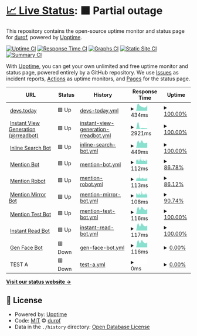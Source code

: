 # [📈 Live Status](https://durof.github.io/status): <!--live status--> **🟧 Partial outage**

This repository contains the open-source uptime monitor and status page for [durof](https://durof.github.io/status), powered by [Upptime](https://github.com/upptime/upptime).

[![Uptime CI](https://github.com/durof/status/workflows/Uptime%20CI/badge.svg)](https://github.com/durof/status/actions?query=workflow%3A%22Uptime+CI%22)
[![Response Time CI](https://github.com/durof/status/workflows/Response%20Time%20CI/badge.svg)](https://github.com/durof/status/actions?query=workflow%3A%22Response+Time+CI%22)
[![Graphs CI](https://github.com/durof/status/workflows/Graphs%20CI/badge.svg)](https://github.com/durof/status/actions?query=workflow%3A%22Graphs+CI%22)
[![Static Site CI](https://github.com/durof/status/workflows/Static%20Site%20CI/badge.svg)](https://github.com/durof/status/actions?query=workflow%3A%22Static+Site+CI%22)
[![Summary CI](https://github.com/durof/status/workflows/Summary%20CI/badge.svg)](https://github.com/durof/status/actions?query=workflow%3A%22Summary+CI%22)

With [Upptime](https://upptime.js.org), you can get your own unlimited and free uptime monitor and status page, powered entirely by a GitHub repository. We use [Issues](https://github.com/durof/status/issues) as incident reports, [Actions](https://github.com/durof/status/actions) as uptime monitors, and [Pages](https://durof.github.io/status) for the status page.

<!--start: status pages-->
<!-- This summary is generated by Upptime (https://github.com/upptime/upptime) -->
<!-- Do not edit this manually, your changes will be overwritten -->
<!-- prettier-ignore -->
| URL | Status | History | Response Time | Uptime |
| --- | ------ | ------- | ------------- | ------ |
| <img alt="" src="https://icons.duckduckgo.com/ip3/devs.today.ico" height="13"> [devs.today](https://devs.today) | 🟩 Up | [devs-today.yml](https://github.com/durof/status/commits/HEAD/history/devs-today.yml) | <details><summary><img alt="Response time graph" src="./graphs/devs-today/response-time-week.png" height="20"> 434ms</summary><br><a href="https://durof.github.io/status/history/devs-today"><img alt="Response time 505" src="https://img.shields.io/endpoint?url=https%3A%2F%2Fraw.githubusercontent.com%2Fdurof%2Fstatus%2FHEAD%2Fapi%2Fdevs-today%2Fresponse-time.json"></a><br><a href="https://durof.github.io/status/history/devs-today"><img alt="24-hour response time 488" src="https://img.shields.io/endpoint?url=https%3A%2F%2Fraw.githubusercontent.com%2Fdurof%2Fstatus%2FHEAD%2Fapi%2Fdevs-today%2Fresponse-time-day.json"></a><br><a href="https://durof.github.io/status/history/devs-today"><img alt="7-day response time 434" src="https://img.shields.io/endpoint?url=https%3A%2F%2Fraw.githubusercontent.com%2Fdurof%2Fstatus%2FHEAD%2Fapi%2Fdevs-today%2Fresponse-time-week.json"></a><br><a href="https://durof.github.io/status/history/devs-today"><img alt="30-day response time 1101" src="https://img.shields.io/endpoint?url=https%3A%2F%2Fraw.githubusercontent.com%2Fdurof%2Fstatus%2FHEAD%2Fapi%2Fdevs-today%2Fresponse-time-month.json"></a><br><a href="https://durof.github.io/status/history/devs-today"><img alt="1-year response time 528" src="https://img.shields.io/endpoint?url=https%3A%2F%2Fraw.githubusercontent.com%2Fdurof%2Fstatus%2FHEAD%2Fapi%2Fdevs-today%2Fresponse-time-year.json"></a></details> | <details><summary><a href="https://durof.github.io/status/history/devs-today">100.00%</a></summary><a href="https://durof.github.io/status/history/devs-today"><img alt="All-time uptime 99.81%" src="https://img.shields.io/endpoint?url=https%3A%2F%2Fraw.githubusercontent.com%2Fdurof%2Fstatus%2FHEAD%2Fapi%2Fdevs-today%2Fuptime.json"></a><br><a href="https://durof.github.io/status/history/devs-today"><img alt="24-hour uptime 100.00%" src="https://img.shields.io/endpoint?url=https%3A%2F%2Fraw.githubusercontent.com%2Fdurof%2Fstatus%2FHEAD%2Fapi%2Fdevs-today%2Fuptime-day.json"></a><br><a href="https://durof.github.io/status/history/devs-today"><img alt="7-day uptime 100.00%" src="https://img.shields.io/endpoint?url=https%3A%2F%2Fraw.githubusercontent.com%2Fdurof%2Fstatus%2FHEAD%2Fapi%2Fdevs-today%2Fuptime-week.json"></a><br><a href="https://durof.github.io/status/history/devs-today"><img alt="30-day uptime 100.00%" src="https://img.shields.io/endpoint?url=https%3A%2F%2Fraw.githubusercontent.com%2Fdurof%2Fstatus%2FHEAD%2Fapi%2Fdevs-today%2Fuptime-month.json"></a><br><a href="https://durof.github.io/status/history/devs-today"><img alt="1-year uptime 99.95%" src="https://img.shields.io/endpoint?url=https%3A%2F%2Fraw.githubusercontent.com%2Fdurof%2Fstatus%2FHEAD%2Fapi%2Fdevs-today%2Fuptime-year.json"></a></details>
| <img alt="" src="https://icons.duckduckgo.com/ip3/a.devs.today.ico" height="13"> [Instant View Generation (@rreadbot)](https://a.devs.today/example.org) | 🟩 Up | [instant-view-generation-rreadbot.yml](https://github.com/durof/status/commits/HEAD/history/instant-view-generation-rreadbot.yml) | <details><summary><img alt="Response time graph" src="./graphs/instant-view-generation-rreadbot/response-time-week.png" height="20"> 2921ms</summary><br><a href="https://durof.github.io/status/history/instant-view-generation-rreadbot"><img alt="Response time 1653" src="https://img.shields.io/endpoint?url=https%3A%2F%2Fraw.githubusercontent.com%2Fdurof%2Fstatus%2FHEAD%2Fapi%2Finstant-view-generation-rreadbot%2Fresponse-time.json"></a><br><a href="https://durof.github.io/status/history/instant-view-generation-rreadbot"><img alt="24-hour response time 1377" src="https://img.shields.io/endpoint?url=https%3A%2F%2Fraw.githubusercontent.com%2Fdurof%2Fstatus%2FHEAD%2Fapi%2Finstant-view-generation-rreadbot%2Fresponse-time-day.json"></a><br><a href="https://durof.github.io/status/history/instant-view-generation-rreadbot"><img alt="7-day response time 2921" src="https://img.shields.io/endpoint?url=https%3A%2F%2Fraw.githubusercontent.com%2Fdurof%2Fstatus%2FHEAD%2Fapi%2Finstant-view-generation-rreadbot%2Fresponse-time-week.json"></a><br><a href="https://durof.github.io/status/history/instant-view-generation-rreadbot"><img alt="30-day response time 2303" src="https://img.shields.io/endpoint?url=https%3A%2F%2Fraw.githubusercontent.com%2Fdurof%2Fstatus%2FHEAD%2Fapi%2Finstant-view-generation-rreadbot%2Fresponse-time-month.json"></a><br><a href="https://durof.github.io/status/history/instant-view-generation-rreadbot"><img alt="1-year response time 1701" src="https://img.shields.io/endpoint?url=https%3A%2F%2Fraw.githubusercontent.com%2Fdurof%2Fstatus%2FHEAD%2Fapi%2Finstant-view-generation-rreadbot%2Fresponse-time-year.json"></a></details> | <details><summary><a href="https://durof.github.io/status/history/instant-view-generation-rreadbot">100.00%</a></summary><a href="https://durof.github.io/status/history/instant-view-generation-rreadbot"><img alt="All-time uptime 99.02%" src="https://img.shields.io/endpoint?url=https%3A%2F%2Fraw.githubusercontent.com%2Fdurof%2Fstatus%2FHEAD%2Fapi%2Finstant-view-generation-rreadbot%2Fuptime.json"></a><br><a href="https://durof.github.io/status/history/instant-view-generation-rreadbot"><img alt="24-hour uptime 100.00%" src="https://img.shields.io/endpoint?url=https%3A%2F%2Fraw.githubusercontent.com%2Fdurof%2Fstatus%2FHEAD%2Fapi%2Finstant-view-generation-rreadbot%2Fuptime-day.json"></a><br><a href="https://durof.github.io/status/history/instant-view-generation-rreadbot"><img alt="7-day uptime 100.00%" src="https://img.shields.io/endpoint?url=https%3A%2F%2Fraw.githubusercontent.com%2Fdurof%2Fstatus%2FHEAD%2Fapi%2Finstant-view-generation-rreadbot%2Fuptime-week.json"></a><br><a href="https://durof.github.io/status/history/instant-view-generation-rreadbot"><img alt="30-day uptime 99.92%" src="https://img.shields.io/endpoint?url=https%3A%2F%2Fraw.githubusercontent.com%2Fdurof%2Fstatus%2FHEAD%2Fapi%2Finstant-view-generation-rreadbot%2Fuptime-month.json"></a><br><a href="https://durof.github.io/status/history/instant-view-generation-rreadbot"><img alt="1-year uptime 98.47%" src="https://img.shields.io/endpoint?url=https%3A%2F%2Fraw.githubusercontent.com%2Fdurof%2Fstatus%2FHEAD%2Fapi%2Finstant-view-generation-rreadbot%2Fuptime-year.json"></a></details>
| <img alt="" src="https://icons.duckduckgo.com/ip3/backend.isbotdown.com.ico" height="13"> [Inline Search Bot](https://backend.isbotdown.com/bots/isbot) | 🟩 Up | [inline-search-bot.yml](https://github.com/durof/status/commits/HEAD/history/inline-search-bot.yml) | <details><summary><img alt="Response time graph" src="./graphs/inline-search-bot/response-time-week.png" height="20"> 449ms</summary><br><a href="https://durof.github.io/status/history/inline-search-bot"><img alt="Response time 492" src="https://img.shields.io/endpoint?url=https%3A%2F%2Fraw.githubusercontent.com%2Fdurof%2Fstatus%2FHEAD%2Fapi%2Finline-search-bot%2Fresponse-time.json"></a><br><a href="https://durof.github.io/status/history/inline-search-bot"><img alt="24-hour response time 409" src="https://img.shields.io/endpoint?url=https%3A%2F%2Fraw.githubusercontent.com%2Fdurof%2Fstatus%2FHEAD%2Fapi%2Finline-search-bot%2Fresponse-time-day.json"></a><br><a href="https://durof.github.io/status/history/inline-search-bot"><img alt="7-day response time 449" src="https://img.shields.io/endpoint?url=https%3A%2F%2Fraw.githubusercontent.com%2Fdurof%2Fstatus%2FHEAD%2Fapi%2Finline-search-bot%2Fresponse-time-week.json"></a><br><a href="https://durof.github.io/status/history/inline-search-bot"><img alt="30-day response time 427" src="https://img.shields.io/endpoint?url=https%3A%2F%2Fraw.githubusercontent.com%2Fdurof%2Fstatus%2FHEAD%2Fapi%2Finline-search-bot%2Fresponse-time-month.json"></a><br><a href="https://durof.github.io/status/history/inline-search-bot"><img alt="1-year response time 495" src="https://img.shields.io/endpoint?url=https%3A%2F%2Fraw.githubusercontent.com%2Fdurof%2Fstatus%2FHEAD%2Fapi%2Finline-search-bot%2Fresponse-time-year.json"></a></details> | <details><summary><a href="https://durof.github.io/status/history/inline-search-bot">100.00%</a></summary><a href="https://durof.github.io/status/history/inline-search-bot"><img alt="All-time uptime 98.05%" src="https://img.shields.io/endpoint?url=https%3A%2F%2Fraw.githubusercontent.com%2Fdurof%2Fstatus%2FHEAD%2Fapi%2Finline-search-bot%2Fuptime.json"></a><br><a href="https://durof.github.io/status/history/inline-search-bot"><img alt="24-hour uptime 100.00%" src="https://img.shields.io/endpoint?url=https%3A%2F%2Fraw.githubusercontent.com%2Fdurof%2Fstatus%2FHEAD%2Fapi%2Finline-search-bot%2Fuptime-day.json"></a><br><a href="https://durof.github.io/status/history/inline-search-bot"><img alt="7-day uptime 100.00%" src="https://img.shields.io/endpoint?url=https%3A%2F%2Fraw.githubusercontent.com%2Fdurof%2Fstatus%2FHEAD%2Fapi%2Finline-search-bot%2Fuptime-week.json"></a><br><a href="https://durof.github.io/status/history/inline-search-bot"><img alt="30-day uptime 100.00%" src="https://img.shields.io/endpoint?url=https%3A%2F%2Fraw.githubusercontent.com%2Fdurof%2Fstatus%2FHEAD%2Fapi%2Finline-search-bot%2Fuptime-month.json"></a><br><a href="https://durof.github.io/status/history/inline-search-bot"><img alt="1-year uptime 97.44%" src="https://img.shields.io/endpoint?url=https%3A%2F%2Fraw.githubusercontent.com%2Fdurof%2Fstatus%2FHEAD%2Fapi%2Finline-search-bot%2Fuptime-year.json"></a></details>
| <img alt="" src="https://icons.duckduckgo.com/ip3/backend.isbotdown.com.ico" height="13"> [Mention Bot](https://backend.isbotdown.com/bots/mentionbot) | 🟩 Up | [mention-bot.yml](https://github.com/durof/status/commits/HEAD/history/mention-bot.yml) | <details><summary><img alt="Response time graph" src="./graphs/mention-bot/response-time-week.png" height="20"> 112ms</summary><br><a href="https://durof.github.io/status/history/mention-bot"><img alt="Response time 115" src="https://img.shields.io/endpoint?url=https%3A%2F%2Fraw.githubusercontent.com%2Fdurof%2Fstatus%2FHEAD%2Fapi%2Fmention-bot%2Fresponse-time.json"></a><br><a href="https://durof.github.io/status/history/mention-bot"><img alt="24-hour response time 113" src="https://img.shields.io/endpoint?url=https%3A%2F%2Fraw.githubusercontent.com%2Fdurof%2Fstatus%2FHEAD%2Fapi%2Fmention-bot%2Fresponse-time-day.json"></a><br><a href="https://durof.github.io/status/history/mention-bot"><img alt="7-day response time 112" src="https://img.shields.io/endpoint?url=https%3A%2F%2Fraw.githubusercontent.com%2Fdurof%2Fstatus%2FHEAD%2Fapi%2Fmention-bot%2Fresponse-time-week.json"></a><br><a href="https://durof.github.io/status/history/mention-bot"><img alt="30-day response time 118" src="https://img.shields.io/endpoint?url=https%3A%2F%2Fraw.githubusercontent.com%2Fdurof%2Fstatus%2FHEAD%2Fapi%2Fmention-bot%2Fresponse-time-month.json"></a><br><a href="https://durof.github.io/status/history/mention-bot"><img alt="1-year response time 115" src="https://img.shields.io/endpoint?url=https%3A%2F%2Fraw.githubusercontent.com%2Fdurof%2Fstatus%2FHEAD%2Fapi%2Fmention-bot%2Fresponse-time-year.json"></a></details> | <details><summary><a href="https://durof.github.io/status/history/mention-bot">86.78%</a></summary><a href="https://durof.github.io/status/history/mention-bot"><img alt="All-time uptime 99.68%" src="https://img.shields.io/endpoint?url=https%3A%2F%2Fraw.githubusercontent.com%2Fdurof%2Fstatus%2FHEAD%2Fapi%2Fmention-bot%2Fuptime.json"></a><br><a href="https://durof.github.io/status/history/mention-bot"><img alt="24-hour uptime 82.66%" src="https://img.shields.io/endpoint?url=https%3A%2F%2Fraw.githubusercontent.com%2Fdurof%2Fstatus%2FHEAD%2Fapi%2Fmention-bot%2Fuptime-day.json"></a><br><a href="https://durof.github.io/status/history/mention-bot"><img alt="7-day uptime 86.78%" src="https://img.shields.io/endpoint?url=https%3A%2F%2Fraw.githubusercontent.com%2Fdurof%2Fstatus%2FHEAD%2Fapi%2Fmention-bot%2Fuptime-week.json"></a><br><a href="https://durof.github.io/status/history/mention-bot"><img alt="30-day uptime 88.92%" src="https://img.shields.io/endpoint?url=https%3A%2F%2Fraw.githubusercontent.com%2Fdurof%2Fstatus%2FHEAD%2Fapi%2Fmention-bot%2Fuptime-month.json"></a><br><a href="https://durof.github.io/status/history/mention-bot"><img alt="1-year uptime 99.08%" src="https://img.shields.io/endpoint?url=https%3A%2F%2Fraw.githubusercontent.com%2Fdurof%2Fstatus%2FHEAD%2Fapi%2Fmention-bot%2Fuptime-year.json"></a></details>
| <img alt="" src="https://icons.duckduckgo.com/ip3/backend.isbotdown.com.ico" height="13"> [Mention Robot](https://backend.isbotdown.com/bots/mentionrobot) | 🟩 Up | [mention-robot.yml](https://github.com/durof/status/commits/HEAD/history/mention-robot.yml) | <details><summary><img alt="Response time graph" src="./graphs/mention-robot/response-time-week.png" height="20"> 113ms</summary><br><a href="https://durof.github.io/status/history/mention-robot"><img alt="Response time 119" src="https://img.shields.io/endpoint?url=https%3A%2F%2Fraw.githubusercontent.com%2Fdurof%2Fstatus%2FHEAD%2Fapi%2Fmention-robot%2Fresponse-time.json"></a><br><a href="https://durof.github.io/status/history/mention-robot"><img alt="24-hour response time 106" src="https://img.shields.io/endpoint?url=https%3A%2F%2Fraw.githubusercontent.com%2Fdurof%2Fstatus%2FHEAD%2Fapi%2Fmention-robot%2Fresponse-time-day.json"></a><br><a href="https://durof.github.io/status/history/mention-robot"><img alt="7-day response time 113" src="https://img.shields.io/endpoint?url=https%3A%2F%2Fraw.githubusercontent.com%2Fdurof%2Fstatus%2FHEAD%2Fapi%2Fmention-robot%2Fresponse-time-week.json"></a><br><a href="https://durof.github.io/status/history/mention-robot"><img alt="30-day response time 119" src="https://img.shields.io/endpoint?url=https%3A%2F%2Fraw.githubusercontent.com%2Fdurof%2Fstatus%2FHEAD%2Fapi%2Fmention-robot%2Fresponse-time-month.json"></a><br><a href="https://durof.github.io/status/history/mention-robot"><img alt="1-year response time 119" src="https://img.shields.io/endpoint?url=https%3A%2F%2Fraw.githubusercontent.com%2Fdurof%2Fstatus%2FHEAD%2Fapi%2Fmention-robot%2Fresponse-time-year.json"></a></details> | <details><summary><a href="https://durof.github.io/status/history/mention-robot">86.12%</a></summary><a href="https://durof.github.io/status/history/mention-robot"><img alt="All-time uptime 99.67%" src="https://img.shields.io/endpoint?url=https%3A%2F%2Fraw.githubusercontent.com%2Fdurof%2Fstatus%2FHEAD%2Fapi%2Fmention-robot%2Fuptime.json"></a><br><a href="https://durof.github.io/status/history/mention-robot"><img alt="24-hour uptime 80.84%" src="https://img.shields.io/endpoint?url=https%3A%2F%2Fraw.githubusercontent.com%2Fdurof%2Fstatus%2FHEAD%2Fapi%2Fmention-robot%2Fuptime-day.json"></a><br><a href="https://durof.github.io/status/history/mention-robot"><img alt="7-day uptime 86.12%" src="https://img.shields.io/endpoint?url=https%3A%2F%2Fraw.githubusercontent.com%2Fdurof%2Fstatus%2FHEAD%2Fapi%2Fmention-robot%2Fuptime-week.json"></a><br><a href="https://durof.github.io/status/history/mention-robot"><img alt="30-day uptime 88.62%" src="https://img.shields.io/endpoint?url=https%3A%2F%2Fraw.githubusercontent.com%2Fdurof%2Fstatus%2FHEAD%2Fapi%2Fmention-robot%2Fuptime-month.json"></a><br><a href="https://durof.github.io/status/history/mention-robot"><img alt="1-year uptime 99.05%" src="https://img.shields.io/endpoint?url=https%3A%2F%2Fraw.githubusercontent.com%2Fdurof%2Fstatus%2FHEAD%2Fapi%2Fmention-robot%2Fuptime-year.json"></a></details>
| <img alt="" src="https://icons.duckduckgo.com/ip3/backend.isbotdown.com.ico" height="13"> [Mention Mirror Bot](https://backend.isbotdown.com/bots/mentionmirrorbot) | 🟩 Up | [mention-mirror-bot.yml](https://github.com/durof/status/commits/HEAD/history/mention-mirror-bot.yml) | <details><summary><img alt="Response time graph" src="./graphs/mention-mirror-bot/response-time-week.png" height="20"> 108ms</summary><br><a href="https://durof.github.io/status/history/mention-mirror-bot"><img alt="Response time 116" src="https://img.shields.io/endpoint?url=https%3A%2F%2Fraw.githubusercontent.com%2Fdurof%2Fstatus%2FHEAD%2Fapi%2Fmention-mirror-bot%2Fresponse-time.json"></a><br><a href="https://durof.github.io/status/history/mention-mirror-bot"><img alt="24-hour response time 101" src="https://img.shields.io/endpoint?url=https%3A%2F%2Fraw.githubusercontent.com%2Fdurof%2Fstatus%2FHEAD%2Fapi%2Fmention-mirror-bot%2Fresponse-time-day.json"></a><br><a href="https://durof.github.io/status/history/mention-mirror-bot"><img alt="7-day response time 108" src="https://img.shields.io/endpoint?url=https%3A%2F%2Fraw.githubusercontent.com%2Fdurof%2Fstatus%2FHEAD%2Fapi%2Fmention-mirror-bot%2Fresponse-time-week.json"></a><br><a href="https://durof.github.io/status/history/mention-mirror-bot"><img alt="30-day response time 117" src="https://img.shields.io/endpoint?url=https%3A%2F%2Fraw.githubusercontent.com%2Fdurof%2Fstatus%2FHEAD%2Fapi%2Fmention-mirror-bot%2Fresponse-time-month.json"></a><br><a href="https://durof.github.io/status/history/mention-mirror-bot"><img alt="1-year response time 118" src="https://img.shields.io/endpoint?url=https%3A%2F%2Fraw.githubusercontent.com%2Fdurof%2Fstatus%2FHEAD%2Fapi%2Fmention-mirror-bot%2Fresponse-time-year.json"></a></details> | <details><summary><a href="https://durof.github.io/status/history/mention-mirror-bot">90.74%</a></summary><a href="https://durof.github.io/status/history/mention-mirror-bot"><img alt="All-time uptime 99.75%" src="https://img.shields.io/endpoint?url=https%3A%2F%2Fraw.githubusercontent.com%2Fdurof%2Fstatus%2FHEAD%2Fapi%2Fmention-mirror-bot%2Fuptime.json"></a><br><a href="https://durof.github.io/status/history/mention-mirror-bot"><img alt="24-hour uptime 90.20%" src="https://img.shields.io/endpoint?url=https%3A%2F%2Fraw.githubusercontent.com%2Fdurof%2Fstatus%2FHEAD%2Fapi%2Fmention-mirror-bot%2Fuptime-day.json"></a><br><a href="https://durof.github.io/status/history/mention-mirror-bot"><img alt="7-day uptime 90.74%" src="https://img.shields.io/endpoint?url=https%3A%2F%2Fraw.githubusercontent.com%2Fdurof%2Fstatus%2FHEAD%2Fapi%2Fmention-mirror-bot%2Fuptime-week.json"></a><br><a href="https://durof.github.io/status/history/mention-mirror-bot"><img alt="30-day uptime 94.58%" src="https://img.shields.io/endpoint?url=https%3A%2F%2Fraw.githubusercontent.com%2Fdurof%2Fstatus%2FHEAD%2Fapi%2Fmention-mirror-bot%2Fuptime-month.json"></a><br><a href="https://durof.github.io/status/history/mention-mirror-bot"><img alt="1-year uptime 99.27%" src="https://img.shields.io/endpoint?url=https%3A%2F%2Fraw.githubusercontent.com%2Fdurof%2Fstatus%2FHEAD%2Fapi%2Fmention-mirror-bot%2Fuptime-year.json"></a></details>
| <img alt="" src="https://icons.duckduckgo.com/ip3/backend.isbotdown.com.ico" height="13"> [Mention Test Bot](https://backend.isbotdown.com/bots/mentiontestbot) | 🟩 Up | [mention-test-bot.yml](https://github.com/durof/status/commits/HEAD/history/mention-test-bot.yml) | <details><summary><img alt="Response time graph" src="./graphs/mention-test-bot/response-time-week.png" height="20"> 116ms</summary><br><a href="https://durof.github.io/status/history/mention-test-bot"><img alt="Response time 114" src="https://img.shields.io/endpoint?url=https%3A%2F%2Fraw.githubusercontent.com%2Fdurof%2Fstatus%2FHEAD%2Fapi%2Fmention-test-bot%2Fresponse-time.json"></a><br><a href="https://durof.github.io/status/history/mention-test-bot"><img alt="24-hour response time 107" src="https://img.shields.io/endpoint?url=https%3A%2F%2Fraw.githubusercontent.com%2Fdurof%2Fstatus%2FHEAD%2Fapi%2Fmention-test-bot%2Fresponse-time-day.json"></a><br><a href="https://durof.github.io/status/history/mention-test-bot"><img alt="7-day response time 116" src="https://img.shields.io/endpoint?url=https%3A%2F%2Fraw.githubusercontent.com%2Fdurof%2Fstatus%2FHEAD%2Fapi%2Fmention-test-bot%2Fresponse-time-week.json"></a><br><a href="https://durof.github.io/status/history/mention-test-bot"><img alt="30-day response time 114" src="https://img.shields.io/endpoint?url=https%3A%2F%2Fraw.githubusercontent.com%2Fdurof%2Fstatus%2FHEAD%2Fapi%2Fmention-test-bot%2Fresponse-time-month.json"></a><br><a href="https://durof.github.io/status/history/mention-test-bot"><img alt="1-year response time 115" src="https://img.shields.io/endpoint?url=https%3A%2F%2Fraw.githubusercontent.com%2Fdurof%2Fstatus%2FHEAD%2Fapi%2Fmention-test-bot%2Fresponse-time-year.json"></a></details> | <details><summary><a href="https://durof.github.io/status/history/mention-test-bot">100.00%</a></summary><a href="https://durof.github.io/status/history/mention-test-bot"><img alt="All-time uptime 99.25%" src="https://img.shields.io/endpoint?url=https%3A%2F%2Fraw.githubusercontent.com%2Fdurof%2Fstatus%2FHEAD%2Fapi%2Fmention-test-bot%2Fuptime.json"></a><br><a href="https://durof.github.io/status/history/mention-test-bot"><img alt="24-hour uptime 100.00%" src="https://img.shields.io/endpoint?url=https%3A%2F%2Fraw.githubusercontent.com%2Fdurof%2Fstatus%2FHEAD%2Fapi%2Fmention-test-bot%2Fuptime-day.json"></a><br><a href="https://durof.github.io/status/history/mention-test-bot"><img alt="7-day uptime 100.00%" src="https://img.shields.io/endpoint?url=https%3A%2F%2Fraw.githubusercontent.com%2Fdurof%2Fstatus%2FHEAD%2Fapi%2Fmention-test-bot%2Fuptime-week.json"></a><br><a href="https://durof.github.io/status/history/mention-test-bot"><img alt="30-day uptime 100.00%" src="https://img.shields.io/endpoint?url=https%3A%2F%2Fraw.githubusercontent.com%2Fdurof%2Fstatus%2FHEAD%2Fapi%2Fmention-test-bot%2Fuptime-month.json"></a><br><a href="https://durof.github.io/status/history/mention-test-bot"><img alt="1-year uptime 97.80%" src="https://img.shields.io/endpoint?url=https%3A%2F%2Fraw.githubusercontent.com%2Fdurof%2Fstatus%2FHEAD%2Fapi%2Fmention-test-bot%2Fuptime-year.json"></a></details>
| <img alt="" src="https://icons.duckduckgo.com/ip3/backend.isbotdown.com.ico" height="13"> [Instant Read Bot](https://backend.isbotdown.com/bots/rreadbot) | 🟩 Up | [instant-read-bot.yml](https://github.com/durof/status/commits/HEAD/history/instant-read-bot.yml) | <details><summary><img alt="Response time graph" src="./graphs/instant-read-bot/response-time-week.png" height="20"> 117ms</summary><br><a href="https://durof.github.io/status/history/instant-read-bot"><img alt="Response time 114" src="https://img.shields.io/endpoint?url=https%3A%2F%2Fraw.githubusercontent.com%2Fdurof%2Fstatus%2FHEAD%2Fapi%2Finstant-read-bot%2Fresponse-time.json"></a><br><a href="https://durof.github.io/status/history/instant-read-bot"><img alt="24-hour response time 110" src="https://img.shields.io/endpoint?url=https%3A%2F%2Fraw.githubusercontent.com%2Fdurof%2Fstatus%2FHEAD%2Fapi%2Finstant-read-bot%2Fresponse-time-day.json"></a><br><a href="https://durof.github.io/status/history/instant-read-bot"><img alt="7-day response time 117" src="https://img.shields.io/endpoint?url=https%3A%2F%2Fraw.githubusercontent.com%2Fdurof%2Fstatus%2FHEAD%2Fapi%2Finstant-read-bot%2Fresponse-time-week.json"></a><br><a href="https://durof.github.io/status/history/instant-read-bot"><img alt="30-day response time 115" src="https://img.shields.io/endpoint?url=https%3A%2F%2Fraw.githubusercontent.com%2Fdurof%2Fstatus%2FHEAD%2Fapi%2Finstant-read-bot%2Fresponse-time-month.json"></a><br><a href="https://durof.github.io/status/history/instant-read-bot"><img alt="1-year response time 115" src="https://img.shields.io/endpoint?url=https%3A%2F%2Fraw.githubusercontent.com%2Fdurof%2Fstatus%2FHEAD%2Fapi%2Finstant-read-bot%2Fresponse-time-year.json"></a></details> | <details><summary><a href="https://durof.github.io/status/history/instant-read-bot">100.00%</a></summary><a href="https://durof.github.io/status/history/instant-read-bot"><img alt="All-time uptime 97.45%" src="https://img.shields.io/endpoint?url=https%3A%2F%2Fraw.githubusercontent.com%2Fdurof%2Fstatus%2FHEAD%2Fapi%2Finstant-read-bot%2Fuptime.json"></a><br><a href="https://durof.github.io/status/history/instant-read-bot"><img alt="24-hour uptime 100.00%" src="https://img.shields.io/endpoint?url=https%3A%2F%2Fraw.githubusercontent.com%2Fdurof%2Fstatus%2FHEAD%2Fapi%2Finstant-read-bot%2Fuptime-day.json"></a><br><a href="https://durof.github.io/status/history/instant-read-bot"><img alt="7-day uptime 100.00%" src="https://img.shields.io/endpoint?url=https%3A%2F%2Fraw.githubusercontent.com%2Fdurof%2Fstatus%2FHEAD%2Fapi%2Finstant-read-bot%2Fuptime-week.json"></a><br><a href="https://durof.github.io/status/history/instant-read-bot"><img alt="30-day uptime 100.00%" src="https://img.shields.io/endpoint?url=https%3A%2F%2Fraw.githubusercontent.com%2Fdurof%2Fstatus%2FHEAD%2Fapi%2Finstant-read-bot%2Fuptime-month.json"></a><br><a href="https://durof.github.io/status/history/instant-read-bot"><img alt="1-year uptime 95.27%" src="https://img.shields.io/endpoint?url=https%3A%2F%2Fraw.githubusercontent.com%2Fdurof%2Fstatus%2FHEAD%2Fapi%2Finstant-read-bot%2Fuptime-year.json"></a></details>
| <img alt="" src="https://icons.duckduckgo.com/ip3/backend.isbotdown.com.ico" height="13"> [Gen Face Bot](https://backend.isbotdown.com/bots/genfacebot) | 🟥 Down | [gen-face-bot.yml](https://github.com/durof/status/commits/HEAD/history/gen-face-bot.yml) | <details><summary><img alt="Response time graph" src="./graphs/gen-face-bot/response-time-week.png" height="20"> 116ms</summary><br><a href="https://durof.github.io/status/history/gen-face-bot"><img alt="Response time 118" src="https://img.shields.io/endpoint?url=https%3A%2F%2Fraw.githubusercontent.com%2Fdurof%2Fstatus%2FHEAD%2Fapi%2Fgen-face-bot%2Fresponse-time.json"></a><br><a href="https://durof.github.io/status/history/gen-face-bot"><img alt="24-hour response time 106" src="https://img.shields.io/endpoint?url=https%3A%2F%2Fraw.githubusercontent.com%2Fdurof%2Fstatus%2FHEAD%2Fapi%2Fgen-face-bot%2Fresponse-time-day.json"></a><br><a href="https://durof.github.io/status/history/gen-face-bot"><img alt="7-day response time 116" src="https://img.shields.io/endpoint?url=https%3A%2F%2Fraw.githubusercontent.com%2Fdurof%2Fstatus%2FHEAD%2Fapi%2Fgen-face-bot%2Fresponse-time-week.json"></a><br><a href="https://durof.github.io/status/history/gen-face-bot"><img alt="30-day response time 126" src="https://img.shields.io/endpoint?url=https%3A%2F%2Fraw.githubusercontent.com%2Fdurof%2Fstatus%2FHEAD%2Fapi%2Fgen-face-bot%2Fresponse-time-month.json"></a><br><a href="https://durof.github.io/status/history/gen-face-bot"><img alt="1-year response time 120" src="https://img.shields.io/endpoint?url=https%3A%2F%2Fraw.githubusercontent.com%2Fdurof%2Fstatus%2FHEAD%2Fapi%2Fgen-face-bot%2Fresponse-time-year.json"></a></details> | <details><summary><a href="https://durof.github.io/status/history/gen-face-bot">0.00%</a></summary><a href="https://durof.github.io/status/history/gen-face-bot"><img alt="All-time uptime 1.34%" src="https://img.shields.io/endpoint?url=https%3A%2F%2Fraw.githubusercontent.com%2Fdurof%2Fstatus%2FHEAD%2Fapi%2Fgen-face-bot%2Fuptime.json"></a><br><a href="https://durof.github.io/status/history/gen-face-bot"><img alt="24-hour uptime 0.00%" src="https://img.shields.io/endpoint?url=https%3A%2F%2Fraw.githubusercontent.com%2Fdurof%2Fstatus%2FHEAD%2Fapi%2Fgen-face-bot%2Fuptime-day.json"></a><br><a href="https://durof.github.io/status/history/gen-face-bot"><img alt="7-day uptime 0.00%" src="https://img.shields.io/endpoint?url=https%3A%2F%2Fraw.githubusercontent.com%2Fdurof%2Fstatus%2FHEAD%2Fapi%2Fgen-face-bot%2Fuptime-week.json"></a><br><a href="https://durof.github.io/status/history/gen-face-bot"><img alt="30-day uptime 1.38%" src="https://img.shields.io/endpoint?url=https%3A%2F%2Fraw.githubusercontent.com%2Fdurof%2Fstatus%2FHEAD%2Fapi%2Fgen-face-bot%2Fuptime-month.json"></a><br><a href="https://durof.github.io/status/history/gen-face-bot"><img alt="1-year uptime 0.00%" src="https://img.shields.io/endpoint?url=https%3A%2F%2Fraw.githubusercontent.com%2Fdurof%2Fstatus%2FHEAD%2Fapi%2Fgen-face-bot%2Fuptime-year.json"></a></details>
| <img alt="" src="https://icons.duckduckgo.com/ip3/null.ico" height="13"> TEST A | 🟥 Down | [test-a.yml](https://github.com/durof/status/commits/HEAD/history/test-a.yml) | <details><summary><img alt="Response time graph" src="./graphs/test-a/response-time-week.png" height="20"> 0ms</summary><br><a href="https://durof.github.io/status/history/test-a"><img alt="Response time 799" src="https://img.shields.io/endpoint?url=https%3A%2F%2Fraw.githubusercontent.com%2Fdurof%2Fstatus%2FHEAD%2Fapi%2Ftest-a%2Fresponse-time.json"></a><br><a href="https://durof.github.io/status/history/test-a"><img alt="24-hour response time 0" src="https://img.shields.io/endpoint?url=https%3A%2F%2Fraw.githubusercontent.com%2Fdurof%2Fstatus%2FHEAD%2Fapi%2Ftest-a%2Fresponse-time-day.json"></a><br><a href="https://durof.github.io/status/history/test-a"><img alt="7-day response time 0" src="https://img.shields.io/endpoint?url=https%3A%2F%2Fraw.githubusercontent.com%2Fdurof%2Fstatus%2FHEAD%2Fapi%2Ftest-a%2Fresponse-time-week.json"></a><br><a href="https://durof.github.io/status/history/test-a"><img alt="30-day response time 0" src="https://img.shields.io/endpoint?url=https%3A%2F%2Fraw.githubusercontent.com%2Fdurof%2Fstatus%2FHEAD%2Fapi%2Ftest-a%2Fresponse-time-month.json"></a><br><a href="https://durof.github.io/status/history/test-a"><img alt="1-year response time 819" src="https://img.shields.io/endpoint?url=https%3A%2F%2Fraw.githubusercontent.com%2Fdurof%2Fstatus%2FHEAD%2Fapi%2Ftest-a%2Fresponse-time-year.json"></a></details> | <details><summary><a href="https://durof.github.io/status/history/test-a">0.00%</a></summary><a href="https://durof.github.io/status/history/test-a"><img alt="All-time uptime 29.62%" src="https://img.shields.io/endpoint?url=https%3A%2F%2Fraw.githubusercontent.com%2Fdurof%2Fstatus%2FHEAD%2Fapi%2Ftest-a%2Fuptime.json"></a><br><a href="https://durof.github.io/status/history/test-a"><img alt="24-hour uptime 0.00%" src="https://img.shields.io/endpoint?url=https%3A%2F%2Fraw.githubusercontent.com%2Fdurof%2Fstatus%2FHEAD%2Fapi%2Ftest-a%2Fuptime-day.json"></a><br><a href="https://durof.github.io/status/history/test-a"><img alt="7-day uptime 0.00%" src="https://img.shields.io/endpoint?url=https%3A%2F%2Fraw.githubusercontent.com%2Fdurof%2Fstatus%2FHEAD%2Fapi%2Ftest-a%2Fuptime-week.json"></a><br><a href="https://durof.github.io/status/history/test-a"><img alt="30-day uptime 1.38%" src="https://img.shields.io/endpoint?url=https%3A%2F%2Fraw.githubusercontent.com%2Fdurof%2Fstatus%2FHEAD%2Fapi%2Ftest-a%2Fuptime-month.json"></a><br><a href="https://durof.github.io/status/history/test-a"><img alt="1-year uptime 33.61%" src="https://img.shields.io/endpoint?url=https%3A%2F%2Fraw.githubusercontent.com%2Fdurof%2Fstatus%2FHEAD%2Fapi%2Ftest-a%2Fuptime-year.json"></a></details>

<!--end: status pages-->

[**Visit our status website →**](https://durof.github.io/status)

## 📄 License

- Powered by: [Upptime](https://github.com/upptime/upptime)
- Code: [MIT](./LICENSE) © [durof](https://durof.github.io/status)
- Data in the `./history` directory: [Open Database License](https://opendatacommons.org/licenses/odbl/1-0/)
